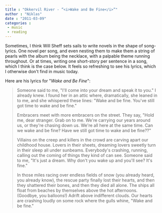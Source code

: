 ```yaml
---
title : "Okkervil River - ”<i>Wake and Be Fine</i>”"
author : "Niklas"
date : "2011-03-09"
categories : 
 - music
 - reading
---
```


Sometimes, I think Will Sheff sets sails to write novels in the shape of song-lyrics. One novel per song, and even nesting them to make them a string of pearls with the album being the necklace, with a palpable theme running throughout. Or at times, writing one short-story per sentence in a song, which I think is the case below. It feels so refreshing to see his lyrics, which I otherwise don't find in music today.

Here are his lyrics for "_Wake and Be Fine_":

> Someone said to me, "I'll come into your dream and speak it to you." I already knew. I found her in an attic where, dramatically, she leaned in to me, and she whispered these lines: "Wake and be fine. You've still got time to wake and be fine."
> 
> Embracers meet with more embracers on the street. They say, "Hold me, dear stranger. Grab on to me. We're carrying our years around us, or they're chasing down us. We're all here at the same time. Can we wake and be fine? Have we still got time to wake and be fine??"
> 
> Villains on the creep and killers in the crowd are carving apart our childhood house. Lovers in their sheets, dreaming lovers sweetly turn in their sleep all under sunbeams. Everybody's crashing, running, calling out the coming of things they kind of can see. Someone said to me, "It's just a dream. Why don't you wake up and you'll see? It's fine."
> 
> In those miles racing over endless fields of snow (you already heard, you already know), the rescue party finally lost their hearts, and then they shattered their bones, and then they died all alone. The ships all float from beaches by themselves above the hot afternoons. (Goodbye, you balloons!) Adrift above indifferent clouds. Our hearts are crashing loudly on some rock where the gulls whine, "Wake and be fine."
